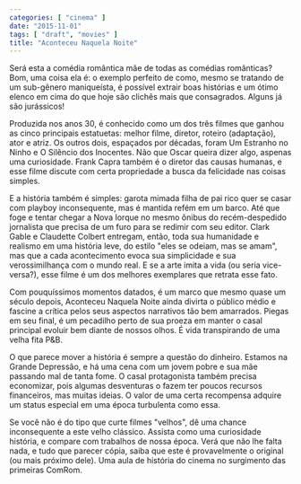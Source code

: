 ```yaml
---
categories: [ "cinema" ]
date: "2015-11-01"
tags: [ "draft", "movies" ]
title: "Aconteceu Naquela Noite"
---
```

Será esta a comédia romântica mãe de todas as comédias
românticas? Bom, uma coisa ela é: o exemplo perfeito de como, mesmo
se tratando de um sub-gênero maniqueísta, é possível extrair boas
histórias e um ótimo elenco em cima do que hoje são clichês mais
que consagrados. Alguns já são jurássicos!

Produzida nos anos 30, é conhecido como um dos três filmes que
ganhou as cinco principais estatuetas: melhor filme, diretor, roteiro
(adaptação), ator e atriz. Os outros dois, espaçados por décadas,
foram Um Estranho no Ninho e O Silêncio dos Inocentes. Não que Oscar
queira dizer algo, aspenas uma curiosidade. Frank Capra também é o
diretor das causas humanas, e esse filme discute com certa propriedade
a busca da felicidade nas coisas simples.

E a história também é simples: garota mimada filha de pai rico
quer se casar com playboy inconsequente, mas é mantida refém em um
barco. Até que foge e tentar chegar a Nova Iorque no mesmo ônibus do
recém-despedido jornalista que precisa de um furo para se redimir com
seu editor. Clark Gable e Claudette Colbert entregam, então, toda sua
humanidade e realismo em uma história leve, do estilo "eles se odeiam,
mas se amam", mas que a cada acontecimento evoca sua simplicidade e sua
verossimilhança com o mundo real. E se a arte imita a vida (ou seria
vice-versa?), esse filme é um dos melhores exemplares que retrata esse
fato.

Com pouquíssimos momentos datados, é um marco que mesmo quase um século
depois, Aconteceu Naquela Noite ainda divirta o público médio e fascine
a crítica pelos seus aspectos narrativos tão bem amarrados. Piegas
em seu final, é um pecadilho perto de sua proeza em manter o casal
principal evoluir bem diante de nossos olhos. É vida transpirando de
uma velha fita P&B.

O que parece mover a história é sempre a questão do dinheiro. Estamos
na Grande Depressão, e há uma cena com um jovem pobre e sua mãe
passando mal de tanta fome. O casal protagonista também precisa
economizar, pois algumas desventuras o fazem ter poucos recursos
financeiros, mas muitas ideias. O valor de uma certa recompensa adquire
um status especial em uma época turbulenta como essa.

Se você não é do tipo que curte filmes "velhos", dê uma chance
inconsequente a este velho clássico. Assista como uma curiosidade
história, e compare com trabalhos de nossa época. Verá que não lhe
falta nada, e tudo que parecer cópia, saiba que este é provavelmente
o original (ou mais próximo dele). Uma aula de história do cinema no
surgimento das primeiras ComRom.
